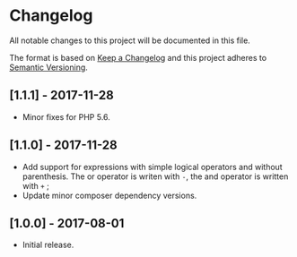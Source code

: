 # Changelog

All notable changes to this project will be documented in this file.

The format is based on [Keep a Changelog](http://keepachangelog.com/) and this project adheres to
[Semantic Versioning](http://semver.org/).

## [1.1.1] - 2017-11-28
* Minor fixes for PHP 5.6.

## [1.1.0] - 2017-11-28
* Add support for expressions with simple logical operators and without parenthesis. The or operator is writen with `-`,
  the and operator is written with `+` ; 
* Update minor composer dependency versions.

## [1.0.0] - 2017-08-01

* Initial release.
